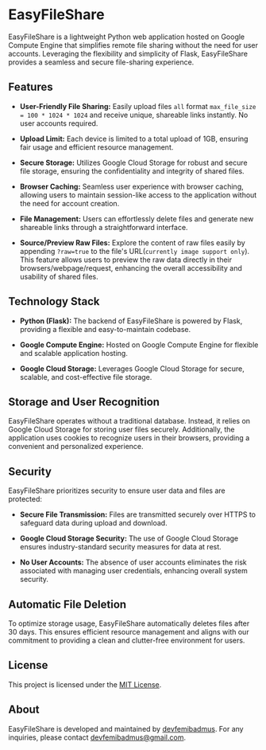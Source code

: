 
# EasyFileShare

EasyFileShare is a lightweight Python web application hosted on Google Compute Engine that simplifies remote file sharing without the need for user accounts. Leveraging the flexibility and simplicity of Flask, EasyFileShare provides a seamless and secure file-sharing experience.

## Features

- **User-Friendly File Sharing:** Easily upload files `all` format `max_file_size = 100 * 1024 * 1024` and receive unique, shareable links instantly. No user accounts required.

- **Upload Limit:** Each device is limited to a total upload of 1GB, ensuring fair usage and efficient resource management.

- **Secure Storage:** Utilizes Google Cloud Storage for robust and secure file storage, ensuring the confidentiality and integrity of shared files.

- **Browser Caching:** Seamless user experience with browser caching, allowing users to maintain session-like access to the application without the need for account creation.

- **File Management:** Users can effortlessly delete files and generate new shareable links through a straightforward interface.

- **Source/Preview Raw Files:** Explore the content of raw files easily by appending `?raw=true` to the file's URL(`currently image support only`). This feature allows users to preview the raw data directly in their browsers/webpage/request, enhancing the overall accessibility and usability of shared files.

## Technology Stack

- **Python (Flask):** The backend of EasyFileShare is powered by Flask, providing a flexible and easy-to-maintain codebase.

- **Google Compute Engine:** Hosted on Google Compute Engine for flexible and scalable application hosting.

- **Google Cloud Storage:** Leverages Google Cloud Storage for secure, scalable, and cost-effective file storage.

## Storage and User Recognition

EasyFileShare operates without a traditional database. Instead, it relies on Google Cloud Storage for storing user files securely. Additionally, the application uses cookies to recognize users in their browsers, providing a convenient and personalized experience.

## Security

EasyFileShare prioritizes security to ensure user data and files are protected:

- **Secure File Transmission:** Files are transmitted securely over HTTPS to safeguard data during upload and download.

- **Google Cloud Storage Security:** The use of Google Cloud Storage ensures industry-standard security measures for data at rest.

- **No User Accounts:** The absence of user accounts eliminates the risk associated with managing user credentials, enhancing overall system security.

## Automatic File Deletion

To optimize storage usage, EasyFileShare automatically deletes files after 30 days. This ensures efficient resource management and aligns with our commitment to providing a clean and clutter-free environment for users.


## License

This project is licensed under the [MIT License](LICENSE).

## About

EasyFileShare is developed and maintained by [devfemibadmus](https://github.com/devfemibadmus). For any inquiries, please contact devfemibadmus@gmail.com.
